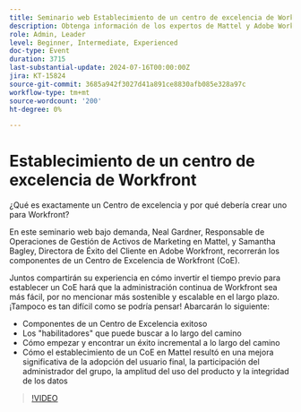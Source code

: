 ```yaml
---
title: Seminario web Establecimiento de un centro de excelencia de Workfront
description: Obtenga información de los expertos de Mattel y Adobe Workfront sobre el establecimiento de un Centro de excelencia de Workfront (CoE) en nuestro seminario web bajo demanda. Descubra componentes clave, activadores y pasos incrementales para una administración sostenible y escalable, la mejora de la adopción de usuarios y la mejora del uso del producto y la integridad de los datos.
role: Admin, Leader
level: Beginner, Intermediate, Experienced
doc-type: Event
duration: 3715
last-substantial-update: 2024-07-16T00:00:00Z
jira: KT-15824
source-git-commit: 3685a942f3027d41a891ce8830afb085e328a97c
workflow-type: tm+mt
source-wordcount: '200'
ht-degree: 0%

---
```



# Establecimiento de un centro de excelencia de Workfront

¿Qué es exactamente un Centro de excelencia y por qué debería crear uno para Workfront?

En este seminario web bajo demanda, Neal Gardner, Responsable de Operaciones de Gestión de Activos de Marketing en Mattel, y Samantha Bagley, Directora de Éxito del Cliente en Adobe Workfront, recorrerán los componentes de un Centro de Excelencia de Workfront (CoE).

Juntos compartirán su experiencia en cómo invertir el tiempo previo para establecer un CoE hará que la administración continua de Workfront sea más fácil, por no mencionar más sostenible y escalable en el largo plazo. ¡Tampoco es tan difícil como se podría pensar! Abarcarán lo siguiente:

* Componentes de un Centro de Excelencia exitoso
* Los &quot;habilitadores&quot; que puede buscar a lo largo del camino
* Cómo empezar y encontrar un éxito incremental a lo largo del camino
* Cómo el establecimiento de un CoE en Mattel resultó en una mejora significativa de la adopción del usuario final, la participación del administrador del grupo, la amplitud del uso del producto y la integridad de los datos

>[!VIDEO](https://video.tv.adobe.com/v/3431018/?learn=on)
